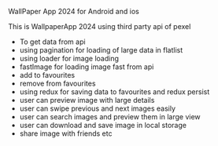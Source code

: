WallPaper App 2024 for Android and ios

This is WallpaperApp 2024 using third party api of pexel

- To get data from api
- using pagination for loading of large data in flatlist
- using loader for image loading
- fastImage for loading image fast from api
- add to favourites
- remove from favourites
- using redux for saving data to favourites and redux persist
- user can preview image with large details
- user can swipe previous and next images easily
- user can search images and preview them in large view
- user can download and save image in local storage
- share image with friends etc
